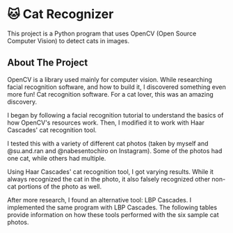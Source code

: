 # :cat: Cat Recognizer

This project is a Python program that uses OpenCV (Open Source Computer Vision) to detect cats in images. 

## About The Project

OpenCV is a library used mainly for computer vision. While researching facial recognition software, and how to build it, I discovered something even more fun! Cat recognition software. For a cat lover, this was an amazing discovery.

I began by following a facial recognition tutorial to understand the basics of how OpenCV's resources work. Then, I modified it to work with Haar Cascades' cat recognition tool.

I tested this with a variety of different cat photos (taken by myself and @su.and.ran and @nabesentochiro on Instagram). Some of the photos had one cat, while others had multiple. 

Using Haar Cascades' cat recognition tool, I got varying results. While it always recognized the cat in the photo, it also falsely recognized other non-cat portions of the photo as well. 

After more research, I found an alternative tool: LBP Cascades. I implemented the same program with LBP Cascades. The following tables provide information on how these tools performed with the six sample cat photos. 

